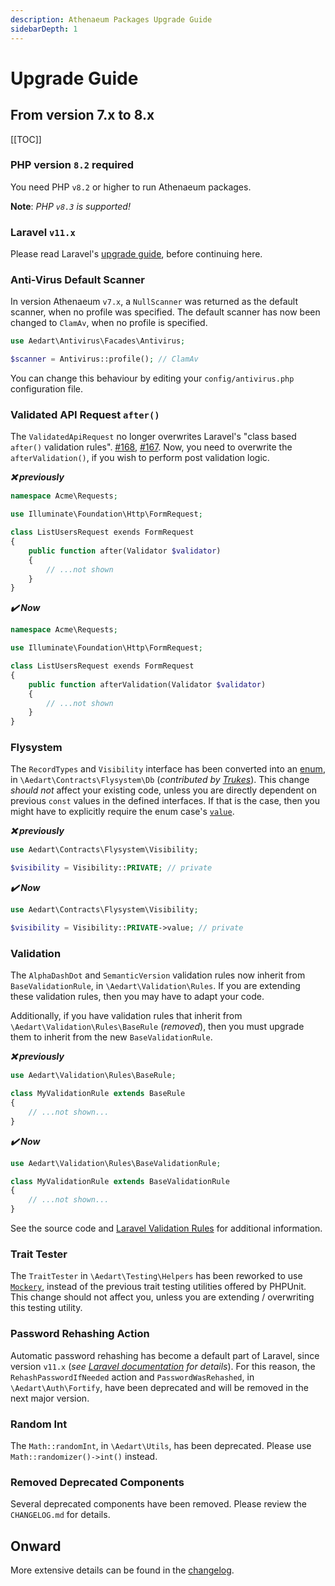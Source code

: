 ```yaml
---
description: Athenaeum Packages Upgrade Guide
sidebarDepth: 1
---
```


# Upgrade Guide

## From version 7.x to 8.x

[[TOC]]

### PHP version `8.2` required

You need PHP `v8.2` or higher to run Athenaeum packages.

**Note**: _PHP `v8.3` is supported!_

### Laravel `v11.x`

Please read Laravel's [upgrade guide](https://laravel.com/docs/11.x/upgrade), before continuing here.

### Anti-Virus Default Scanner

In version Athenaeum `v7.x`, a `NullScanner` was returned as the default scanner, when no profile was specified.
The default scanner has now been changed to `ClamAv`, when no profile is specified.

```php
use Aedart\Antivirus\Facades\Antivirus;

$scanner = Antivirus::profile(); // ClamAv
```

You can change this behaviour by editing your `config/antivirus.php` configuration file.

### Validated API Request `after()`

The `ValidatedApiRequest` no longer overwrites Laravel's "class based `after()` validation rules". [#168](https://github.com/aedart/athenaeum/issues/168), [#167](https://github.com/aedart/athenaeum/issues/167).
Now, you need to overwrite the `afterValidation()`, if you wish to perform post validation logic. 

**_:x: previously_**

```php
namespace Acme\Requests;

use Illuminate\Foundation\Http\FormRequest;

class ListUsersRequest exends FormRequest
{
    public function after(Validator $validator)
    {        
        // ...not shown
    }
}
```

**_:heavy_check_mark: Now_**

```php
namespace Acme\Requests;

use Illuminate\Foundation\Http\FormRequest;

class ListUsersRequest exends FormRequest
{
    public function afterValidation(Validator $validator)
    {        
        // ...not shown
    }
}
```

### Flysystem

The `RecordTypes` and `Visibility` interface has been converted into an [enum](https://www.php.net/manual/en/language.types.enumerations.php),
in `\Aedart\Contracts\Flysystem\Db` (_contributed by [Trukes](https://github.com/Trukes)_).
This change _should not_ affect your existing code, unless you are directly dependent on previous `const` values in
the defined interfaces. If that is the case, then you might have to explicitly require the enum case's
[`value`](https://www.php.net/manual/en/language.enumerations.backed.php).  

**_:x: previously_**

```php
use Aedart\Contracts\Flysystem\Visibility;

$visibility = Visibility::PRIVATE; // private
```

**_:heavy_check_mark: Now_**

```php
use Aedart\Contracts\Flysystem\Visibility;

$visibility = Visibility::PRIVATE->value; // private
```

### Validation

The `AlphaDashDot` and `SemanticVersion` validation rules now inherit from `BaseValidationRule`, in
`\Aedart\Validation\Rules`. If you are extending these validation rules, then you may have to adapt your code.

Additionally, if you have validation rules that inherit from `\Aedart\Validation\Rules\BaseRule` (_removed_), then you
must upgrade them to inherit from the new `BaseValidationRule`.

**_:x: previously_**

```php
use Aedart\Validation\Rules\BaseRule;

class MyValidationRule extends BaseRule
{
    // ...not shown...
}
```

**_:heavy_check_mark: Now_**

```php
use Aedart\Validation\Rules\BaseValidationRule;

class MyValidationRule extends BaseValidationRule
{
    // ...not shown...
}
```

See the source code and [Laravel Validation Rules](https://laravel.com/docs/11.x/validation#custom-validation-rules) for additional information.

### Trait Tester

The `TraitTester` in `\Aedart\Testing\Helpers` has been reworked to use [`Mockery`](https://github.com/mockery/mockery),
instead of the previous trait testing utilities offered by PHPUnit.
This change should not affect you, unless you are extending / overwriting this testing utility. 

### Password Rehashing Action

Automatic password rehashing has become a default part of Laravel, since version `v11.x`
(_see [Laravel documentation](https://laravel.com/docs/11.x/releases#automatic-password-rehashing) for details_).
For this reason, the `RehashPasswordIfNeeded` action and `PasswordWasRehashed`, in `\Aedart\Auth\Fortify`, have been
deprecated and will be removed in the next major version.

### Random Int

The `Math::randomInt`, in `\Aedart\Utils`, has been deprecated. Please use `Math::randomizer()->int()` instead.

### Removed Deprecated Components

Several deprecated components have been removed. Please review the `CHANGELOG.md` for details.

## Onward

More extensive details can be found in the [changelog](https://github.com/aedart/athenaeum/blob/master/CHANGELOG.md).

